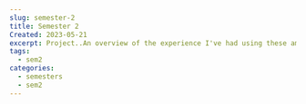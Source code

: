 ```yaml
---
slug: semester-2
title: Semester 2
Created: 2023-05-21
excerpt: Project..An overview of the experience I've had using these amazing projects.
tags:
  - sem2
categories:
  - semesters
  - sem2
---
```


<script context="module">
  import Projv2 from "$lib/components/Projv2.svelte";
    import ShortDescription from "$lib/components/ShortDesSem2.svelte";

</script>


<ShortDescription />
<Projv2 />